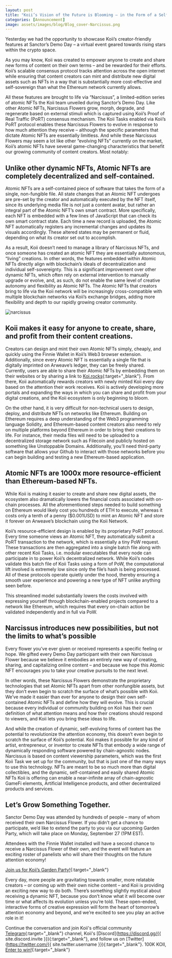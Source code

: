```yaml
---
layout: post
title: "Koii’s Vision of the Future is Blooming – in the Form of a Self-Contained, Evolving Atomic NFT"
categories: [Announcement]
image: assets/images/blog/Blog_cover-Narcissus.png
---
```


Yesterday we had the opportunity to showcase Koii’s creator-friendly features at Sanctor’s Demo Day – a virtual event geared towards rising stars within the crypto space.

As you may know, Koii was created to empower anyone to create and share new forms of content on their own terms – and be rewarded for their efforts. Koii’s scalable consensus protocol tracks attention across the open internet while ensuring that content creators can mint and distribute new digital assets such as NFTs in a way that is substantially more cost-effective and self-sovereign than what the Ethereum network currently allows.

All these features are brought to life via “Narcissus”, a limited-edition series of atomic NFTs the Koii team unveiled during Sanctor’s Demo Day. Like other Atomic NFTs, Narcissus Flowers grow, morph, degrade, and regenerate based on external stimuli which is captured using Koii’s Proof of Real Traffic (PoRT) consensus mechanism. The Koii Tasks enabled via Koii’s PoRT protocol enables these Narcissus Flowers to evolve in response to how much attention they receive – although the specific parameters that dictate Atomic NFTs are essentially limitless. And while these Narcissus Flowers may seem a lot like other “evolving NFTs” currently on the market, Koii’s atomic NFTs have several game-changing characteristics that benefit our growing community of content creators. Most notably:

## Unlike other dynamic NFTs, Atomic NFTs are completely decentralized and self-contained.

Atomic NFTs are a self-contained piece of software that takes the form of a single, non-fungible file. All state changes that an Atomic NFT undergoes are pre-set by the creator and automatically executed by the NFT itself, since its underlying media file is not just a content avatar, but rather an integral part of the Atomic NFT’s own smart contract. More specifically, each NFT is embedded with a few lines of JavaScript that can check its own smart contract state. Each time a new record is uploaded, the Atomic NFT automatically registers any incremental changes and updates its visuals accordingly. These altered states may be permanent or fluid, depending on what its creator set out to accomplish.

As a result, Koii doesn’t need to manage a library of Narcissus NFTs, and once someone has created an atomic NFT they are essentially autonomous, “living” creations. In other words, the features embedded within Atomic NFTs directly align with blockchain’s ideals of decentralization and individual self-sovereignty. This is a significant improvement over other dynamic NFTs, which often rely on external intervention to manually upgrade or evolve, and, as such, do not enable the same level of creative autonomy and flexibility as Atomic NFTs. The Atomic NFTs that creators bring to life via the Koii network will be increasingly cross-compatible with multiple blockchain networks via Koii’s exchange bridges, adding more flexibility and depth to our rapidly growing creator community.

![narcissus](assets/images/blog/Narcissus_Flower_Blog_body.gif)

## Koii makes it easy for anyone to create, share, and profit from their content creations.

Creators can design and mint their own Atomic NFTs simply, cheaply, and quickly using the Finnie Wallet in Koii’s Web3 browser extension. Additionally, since every Atomic NFT is essentially a single file that is digitally imprinted on Arweave’s ledger, they can be freely shared. Currently, users are able to share their Atomic NFTs by embedding them on their websites or by sharing a link to [Koi.rocks](http://koi.rocks){:target="\_blank"}. From there, Koii automatically rewards creators with newly minted Koii every day based on the attention their work receives. Koii is actively developing more portals and expanding the ways in which you can share and profit from your digital creations, and the Koii ecosystem is only beginning to bloom.

On the other hand, it is very difficult for non-technical users to design, deploy, and distribute NFTs on networks like Ethereum. Building on Ethereum requires a deep understanding of the Web3 programming language Solidity, and Ethereum-based content creators also need to rely on multiple platforms beyond Ethereum in order to bring their creations to life. For instance, their media files will need to be uploaded to a decentralized storage network such as Filecoin and publicly hosted on something like Unstoppable Domains. Additionally, you’ll need third-party software that allows your Github to interact with those networks before you can begin building and testing a new Ethereum-based application.

## Atomic NFTs are 1000x more resource-efficient than Ethereum-based NFTs.

While Koii is making it easier to create and share new digital assets, the ecosystem also dramatically lowers the financial costs associated with on-chain processes. All the aforementioned steps needed to build something on Ethereum would likely cost you hundreds of ETH to execute, whereas it costs only a tenth of a penny ($0.001USD) to mint an Atomic NFT and store it forever on Arweave’s blockchain using the Koii Network.

Koii’s resource-efficient design is enabled by its proprietary PoRT protocol. Every time someone views an Atomic NFT, they automatically submit a PoRT transaction to the network, which is essentially a tiny PoW request. These transactions are then aggregated into a single batch file along with other recent Koii Tasks, i.e. modular executables that every node can participate in to power Koii’s decentralized network. While Koii’s nodes validate this batch file of Koii Tasks using a form of PoW, the computational lift involved is extremely low since only the file’s hash is being processed. All of these protocols operate quietly under the hood, thereby ensuring a smooth user experience and powering a new type of NFT unlike anything seen before.

This streamlined model substantially lowers the costs involved with expressing yourself through blockchain-enabled projects compared to a network like Ethereum, which requires that every on-chain action be validated independently and in full via PoW.

## Narcissus introduces new possibilities, but not the limits to what’s possible

Every flower you’ve ever given or received represents a specific feeling or hope. We gifted every Demo Day participant with their own Narcissus Flower because we believe it embodies an entirely new way of creating, sharing, and capitalizing online content – and because we hope this Atomic NFT encourages you to take your creative pursuits to the next level.

In other words, these Narcissus Flowers demonstrate the proprietary technologies that set Atomic NFTs apart from other nonfungible assets, but they don’t even begin to scratch the surface of what’s possible with Koii. We’ve made it easier than ever for anyone to design their own self-contained Atomic NFTs and define how they will evolve. This is crucial because every individual or community building on Koii has their own definition of what attention means and how their creations should respond to viewers, and Koii lets you bring these ideas to life.

And while the creation of dynamic, self-evolving forms of content has the potential to revolutionize the attention economy, this doesn’t even begin to scratch the surface of Koii’s potential. Koii makes it possible for any kind of artist, entrepreneur, or inventor to create NFTs that embody a wide range of dynamically responding software powered by chain-agnostic nodes. Narcissus is based on content viewership parameters, which was the first Koii Task we set up for the community, but that is just one of the many ways to use this technology. NFTs are meant to be so much more than digital collectibles, and the dynamic, self-contained and easily shared Atomic NFTs Koii is offering can enable a near-infinite array of chain-agnostic GameFi elements, Artificial Intelligence products, and other decentralized products and services.

## Let’s Grow Something Together.

Sanctor Demo Day was attended by hundreds of people – many of whom received their own Narcissus Flower. If you didn’t get a chance to participate, we’d like to extend the party to you via our upcoming Garden Party, which will take place on Monday, September 27 (1PM EST).

Attendees with the Finnie Wallet installed will have a second chance to receive a Narcissus Flower of their own, and the event will feature an exciting roster of panelists who will share their thoughts on the future attention economy!

[Join us for Koii’s Garden Party!](https://www.eventbrite.ca/e/koiis-narcissus-garden-party-tickets-171527422137){:target="\_blank"}

Every day, more people are gravitating towards smaller, more relatable creators – or coming up with their own niche content – and Koii is providing an exciting new way to do both. There’s something slightly mystical about receiving a dynamic NFT, because you don’t know what it will become over time or what affects its evolution unless you’re told. These open-ended, interactive forms of creative expression will form the heart of tomorrow’s attention economy and beyond, and we’re excited to see you play an active role in it!

Continue the conversation and join Koii's official community [Telegram](https://t.me/joinchat/OEHs_8T9-8ZhZmU5){:target="\_blank"} channel, Koii's [Discord](https://discord.gg/{{ site.discord.invite }}){:target="\_blank"}, and follow us on [Twitter](https://twitter.com/{{ site.twitter.username }}){:target="\_blank"}. 100K KOII, [Enter to win!](https://gleam.io/c3Cwz/-welcome-to-the-koii-drop-){:target="\_blank"}
